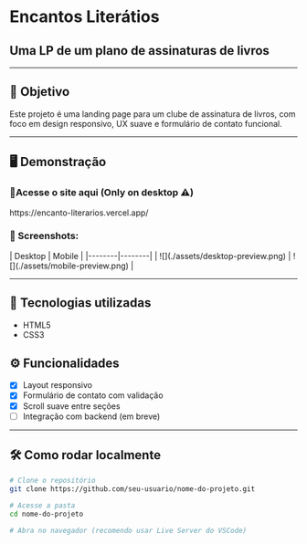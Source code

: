 <h1>Encantos Literátios</h1>

<h2>Uma LP de um plano de assinaturas de livros</h2>

---

<h2>🎯 Objetivo</h2>

Este projeto é uma landing page para um clube de assinatura de livros, com foco em design responsivo, UX suave e formulário de contato funcional.

---

<h2>🖥️ Demonstração</h2>

<h3>🔗Acesse o site aqui (Only on desktop ⚠️)</h3>
https://encanto-literarios.vercel.app/



<h3>📸 Screenshots:</h3>
| Desktop | Mobile |
|--------|--------|
| ![](./assets/desktop-preview.png) | ![](./assets/mobile-preview.png) |

---

<h2>🚀 Tecnologias utilizadas</h2>

- HTML5
- CSS3

  
<h2>⚙️ Funcionalidades</h2>

- [x] Layout responsivo
- [x] Formulário de contato com validação
- [x] Scroll suave entre seções
- [ ] Integração com backend (em breve)

---

## 🛠️ Como rodar localmente

```bash
# Clone o repositório
git clone https://github.com/seu-usuario/nome-do-projeto.git

# Acesse a pasta
cd nome-do-projeto

# Abra no navegador (recomendo usar Live Server do VSCode)
